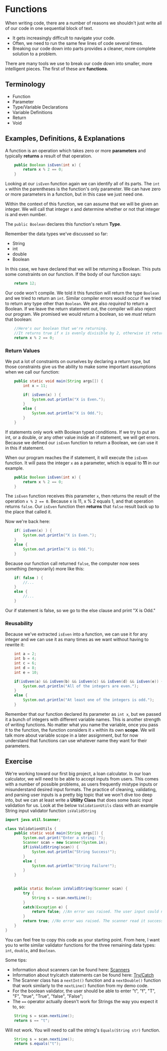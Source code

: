 # Functions
When writing code, there are a number of reasons we shouldn't just write all of our code in one sequential block of text.

* It gets increasingly difficult to navigate your code.
* Often, we need to run the same few lines of code several times.
* Breaking our code down into parts provides a cleaner, more complete solution to a problem.

There are many tools we use to break our code down into smaller, more intelligent pieces. The first of these are **functions**.

## Terminology
* Function
* Parameter
* Type/Variable Declarations
* Variable Definitions
* Return
* Void

## Examples, Definitions, & Explanations
A function is an operation which takes zero or more **parameters** and typically **returns** a result of that operation.

```java
    public Boolean isEven(int x) {
        return x % 2 == 0;
    }
```

Looking at our ```isEven``` function again we can identify all of its parts. The ```int x``` within the parentheses is the function's only parameter. We can have zero or more parameters in a function, but in this case we just need one.

Within the context of this function, we can assume that we will be given an integer. We will call that integer x and determine whether or not that integer is and even number.

The ```public Boolean``` declares this function's return **Type**.

Remember the data types we've discussed so far:
* String
* int
* double
* Boolean

In this case, we have declared that we will be returning a Boolean. This puts some constraints on our function. If the body of our function says:

```java
    return 12;
```

Our code won't compile. We told it this function will return the type ```Boolean``` and we tried to return an ```int```. Similar compiler errors would occur if we tried to return any type other than ```Boolean```. We are also _required_ to return a Boolean. If we leave the return statement out, the compiler will also reject our program. We promised we would return a boolean, so we _must_ return that boolean:

```java
    //Here's our boolean that we're returning.
    //It returns true if x is evenly divisible by 2, otherwise it returns false
    return x % 2 == 0;
```

### Return Values
We put a lot of constraints on ourselves by declaring a return type, but those constraints give us the ability to make some important assumptions when we call our function:

```java
    public static void main(String args[]) {
        int x = 11;

        if( isEven(x) ) {
            System.out.println("X is Even.");
        }
        else {
            System.out.println("X is Odd.");
        }
    }
```

If statements only work with Boolean typed conditions. If we try to put an int, or a double, or any other value inside an if statement, we will get errors. Because we defined our ```isEven``` function to return a Boolean, we can use it in this if statement.

When our program reaches the if statement, it will execute the ```isEven``` function. It will pass the integer ```x``` as a parameter, which is equal to **11** in our example.

```java
    public Boolean isEven(int x) {
        return x % 2 == 0;
    }
```

The ```isEven``` function receives this parameter ```x```, then returns the result of the operation ```x % 2 == 0```. Because x is 11, x % 2 equals 1, and that operation returns ```false```. Our ```isEven``` function then **returns** that ```false``` result back up to the place that called it.

Now we're back here:

```java
    if( isEven(x) ) {
        System.out.println("X is Even.");
    }
    else {
        System.out.println("X is Odd.");
    }
```

Because our function call returned ```false```, the computer now sees something (temporarily) more like this:

```java
    if( false ) {
        //...
    }
    else {
        //...
    }
```

Our if statement is false, so we go to the else clause and print "X is Odd."

### Reusability
Because we've extracted ```isEven``` into a function, we can use it for any integer and we can use it as many times as we want without having to rewrite it:

``` java
    int a = 2;
    int b = 4;
    int c = 6;
    int d = 8;
    int e = 10;

    if(isEven(a) && isEven(b) && isEven(c) && isEven(d) && isEven(e)) {
        System.out.println("All of the integers are even.");
    }
    else {
        System.out.println("At least one of the integers is odd.");        
    }
```

Remember that our function declared its parameter as ```int x```, but we passed it a bunch of integers with different variable names. This is another strength of writing functions. No matter what you name the variable, once you pass it to the function, the function considers it ```x``` within its own **scope**. We will talk more about variable scope in a later assignment, but for now understand that functions can use whatever name they want for their parameters.

## Exercise
We're working toward our first big project, a loan calculator. In our loan calculator, we will need to be able to accept inputs from users. This comes with a number of possible problems, as users frequently mistype inputs or misunderstand desired input formats. The practice of cleaning, validating, and parsing user inputs is a pretty big topic that we won't dive too deep into, but we can at least write a **Utility Class** that does some basic input validation for us. Look at the below ```ValidationUtils``` class with an example String input validator function ```isValidString```

```java
import java.util.Scanner;

class ValidationUtils {
    public static void main(String args[]) {
        System.out.print("Enter a string: ");
        Scanner scan = new Scanner(System.in);
        if(isValidString(scan)) {
            System.out.println("String Success!");
        }
        else {
            System.out.println("String Failure!");
        }
    }

    
    public static Boolean isValidString(Scanner scan) {
        try {
            String s = scan.nextLine();
        }
        catch(Exception e) {
            return false; //An error was raised. The user input could not be read as a String.
        }
        return true; //No error was raised. The scanner read it successfully as a String.
    }
}
```

You can feel free to copy this code as your starting point. From here, I want you to write similar validator functions for the three remaining data types: ```int```, ```double```, and ```Boolean```.

Some tips:

* Information about scanners can be found here: [Scanners](https://docs.oracle.com/javase/7/docs/api/java/util/Scanner.html)
* Information about try/catch statements can be found here: [Try/Catch](https://beginnersbook.com/2013/04/try-catch-in-java/)
* The Scanner class has a ```nextInt()``` function and a ```nextDouble()``` function that work similarly to the ```nextLine()``` function from my demo code.
* For the boolean validator, the user should be able to enter "t", "f", "T", "F", "true", "True", "false", "False";
* The ```==``` operator actually doesn't work for Strings the way you expect it to, so:
    
```java
    String s = scan.nextLine();
    return s == "t";
```
    
Will not work. You will need to call the string's ```Equals(String str)``` function.
    
```java
    String s = scan.nextLine();
    return s.equals("t");
```
